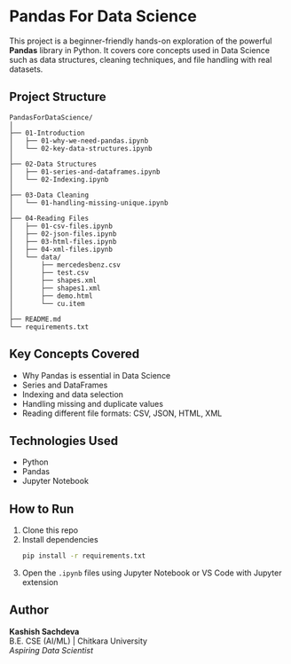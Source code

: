 # Pandas For Data Science

This project is a beginner-friendly hands-on exploration of the powerful **Pandas** library in Python. It covers core concepts used in Data Science such as data structures, cleaning techniques, and file handling with real datasets.

## Project Structure

```
PandasForDataScience/
│
├── 01-Introduction
│   ├── 01-why-we-need-pandas.ipynb
│   └── 02-key-data-structures.ipynb
│
├── 02-Data Structures
│   ├── 01-series-and-dataframes.ipynb
│   └── 02-Indexing.ipynb
│
├── 03-Data Cleaning
│   └── 01-handling-missing-unique.ipynb
│
├── 04-Reading Files
│   ├── 01-csv-files.ipynb
│   ├── 02-json-files.ipynb
│   ├── 03-html-files.ipynb
│   ├── 04-xml-files.ipynb
│   └── data/
│       ├── mercedesbenz.csv
│       ├── test.csv
│       ├── shapes.xml
│       ├── shapes1.xml
│       ├── demo.html
│       └── cu.item
│
├── README.md
└── requirements.txt
```

## Key Concepts Covered

- Why Pandas is essential in Data Science
- Series and DataFrames
- Indexing and data selection
- Handling missing and duplicate values
- Reading different file formats: CSV, JSON, HTML, XML

## Technologies Used

- Python
- Pandas
- Jupyter Notebook

## How to Run

1. Clone this repo
2. Install dependencies  
   ```bash
   pip install -r requirements.txt
   ```
3. Open the `.ipynb` files using Jupyter Notebook or VS Code with Jupyter extension

## Author

**Kashish Sachdeva**  
B.E. CSE (AI/ML) | Chitkara University  
*Aspiring Data Scientist*